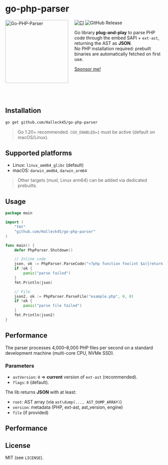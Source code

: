 # go-php-parser

<img src="https://raw.githubusercontent.com/Halleck45/go-php-parser/main/.github/docs/go-php-parser-logo.png" height="200px" alt="Go-PHP-Parser" align="left" style="margin-right:20px"/>

[![CI](https://github.com/Halleck45/ast-metrics/actions/workflows/test.yml/badge.svg)](https://github.com/Halleck45/ast-metrics/actions/workflows/test.yml)
![GitHub Release](https://img.shields.io/github/v/release/Halleck45/go-php-parser)


Go library **plug-and-play** to parse PHP code through the embed SAPI + `ext-ast`, returning the AST as **JSON**.  
No PHP installation required: prebuilt binaries are automatically fetched on first use.

[Sponsor me!](https://github.com/sponsors/Halleck45)

<br/><br/>
<br/><br/>

## Installation

```bash
go get github.com/Halleck45/go-php-parser
```

> Go 1.20+ recommended. `CGO_ENABLED=1` must be active (default on macOS/Linux).

## Supported platforms

- Linux: `linux_amd64_glibc` (default)
- macOS: `darwin_amd64`, `darwin_arm64`

> Other targets (musl, Linux arm64) can be added via dedicated prebuilts.

## Usage

```go
package main

import (
    "fmt"
    "github.com/Halleck45/go-php-parser"
)

func main() {
    defer PhpParser.Shutdown()

    // Inline code
    json, ok := PhpParser.ParseCode("<?php function foo(int $a){return $a+1;}", "inline.php", 0, 0)
    if !ok {
        panic("parse failed")
    }
    fmt.Println(json)

    // File
    json2, ok := PhpParser.ParseFile("example.php", 0, 0)
    if !ok {
        panic("parse file failed")
    }
    fmt.Println(json2)
}
```

## Performance

The parser processes 4,000–8,000 PHP files per second on a standard development machine (multi-core CPU, NVMe SSD).

### Parameters

- `astVersion`: `0` ⇒ **current** version of `ext-ast` (recommended).
- `flags`: `0` (default).

The lib returns **JSON** with at least:
- `root`: AST array (via `ast\dump(..., AST_DUMP_ARRAY)`)
- `version`: metadata (PHP, ext-ast, ast_version, engine)
- `file` (if provided)

## Performance

## License

MIT (see `LICENSE`).